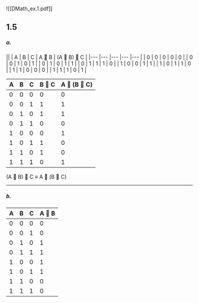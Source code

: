 ![[DMath_ex.1.pdf]]



## 1.5
##### a.
||
|  A 	|  B 	|   C	| A  B  	|  (A  B)  C 	|
|---	|---	|---	|---	|---	|
|   0 	|   0	|   0	|   0	|   0	|
|   0	|   0	|   1	|   0	|   1	|
|   0	|   1	|   0	|   1	|   1	|
|   0	|   1	|   1	|   1	|   0	|
|   1	|   0	|   0	|   1	|   1	|
|   1	|   0	|   1	|   1	|   0	|
|   1	|   1	|   0	|   0	|   0	|
|   1 	|   1	|   1 	|   0	|   1	|

|  A 	|  B 	|   C	| B  C  	|  A  (B  C) 	|
|---	|---	|---	|---	|---	|
|   0 	|   0	|   0	|   0	|   0	|
|   0	|   0	|   1	|   1	|   1	|
|   0	|   1	|   0	|   1	|   1	|
|   0	|   1	|   1	|   0	|   0	|
|   1	|   0	|   0	|   0	|   1	|
|   1	|   0	|   1	|   1	|   0	|
|   1	|   1	|   0	|   1	|   0	|
|   1 	|   1	|   1 	|   0	|   1	|

(A  B)  C $\equiv$ A  (B  C)

____
##### b.
|  A 	|  B 	|   C	| A  B |	
|---	|---	|---	|---	|
|   0 	|   0	|   0	|   0	|
|   0	|   0	|   1	|   0	|
|   0	|   1	|   0	|   1	|
|   0	|   1	|   1	|   1	|
|   1	|   0	|   0	|   1	|
|   1	|   0	|   1	|   1	|
|   1	|   1	|   0	|   0	|
|   1 	|   1	|   1 	|   0	|
